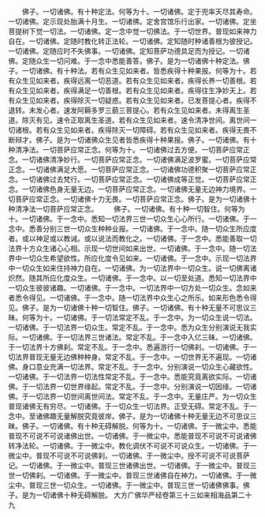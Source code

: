 <!-- { "loadSidebar": true } -->
　　佛子。一切诸佛。有十种定法。何等为十。一切诸佛。定于兜率天尽其寿命。一切诸佛。定示现处胎满十月生。一切诸佛。定舍宫馆乐行出家。一切诸佛。定坐菩提树下觉一切法。一切诸佛。定一念中觉一切佛法。于一切世界。普现如来神力自在。一切诸佛。定随时教化转正法轮。一切诸佛。定知随时种诸善根为彼授记。一切诸佛。定随应时不失佛事。一切诸佛。定知菩萨功德具足而为授记。一切诸佛。定随众生一切问难。于一念中悉能善答。佛子。是为一切诸佛十种定法。佛子。一切诸佛。有十种法。若有众生见如来者。皆悉疾得十种果报。何等为十。若有众生见如来者。疾得远离一切恶道。若有众生见如来者。疾得长养一切善根。若有众生见如来者。疾得满足一切善根。若有众生见如来者。疾得往生净妙天上。若有众生见如来者。疾得除灭一切疑惑。若有众生见如来者。已发菩提心者。疾得不退转。未发心者。速发阿耨多罗三藐三菩提心。若有众生见如来者。未得离生圣道。除灭有见。速令正取离生圣道。若有众生见如来者。速令清净世间。离世间一切诸根。若有众生见如来者。疾得除灭一切障碍。若有众生见如来者。疾得无畏不断辩才。佛子。是为一切诸佛众生见者皆悉疾得十种果报。佛子。一切诸佛。有十种清净法。一切菩萨应常正念。何等为十。一切诸佛过去方便。一切菩萨应常正念。一切诸佛清净妙行。一切菩萨应常正念。一切诸佛满足波罗蜜。一切菩萨应常正念。一切诸佛满足大愿。一切菩萨应常正念。一切诸佛功德积聚一切菩萨应常正念。一切诸佛过去梵行。一切菩萨应常正念。一切诸佛成等正觉。一切菩萨应常正念。一切诸佛色身无量无边。一切菩萨应常正念。一切诸佛无量无边神力境界。一切菩萨应常正念。一切诸佛十力无畏。一切菩萨应常正念。佛子。是为一切诸佛十种清净法一切菩萨应常正念。
　　佛子。一切诸佛。有十种一切智住。何等为十。一切诸佛。于一念中。悉知一切法界三世一切众生心心所行。一切诸佛。于一念中。悉善分别三世一切众生种种业报。一切诸佛。于一念中。随一切众生所应度者。或以神足或以教诫。或以说法而教化之。一切诸佛。于一念中。悉能善取一切法界十方众生诸心心相。示现一切世间如来出世。一切诸佛。于一念中。随一切法界中一切众生希望欲性。所应化度令见如来。一切诸佛。于一念中。示现一切法界中一切众生如来住持神力自在。一切诸佛。为一切法界中一切众生。说一切佛离诸炽然。随其所应化度众生。一切诸佛。于一念中。以一切至处道。悉知一切法界中一切众生彼彼诸趣。一切诸佛。于一念中。一切法界中一切方处一切众生。念如来者悉令得见。一切诸佛。于一念中。随一切法界中众生心之所乐。如来形色悉令得见。佛子。是为一切诸佛十种一切智住。佛子。一切诸佛。有十种无量不可思议三昧。何等为十。一切诸佛。于一切法常定不乱。于一念中。为一切众生说一切法。一切诸佛。于一切法界一切众生。常定不乱。于一念中。悉为众生分别演说无我实际。一切诸佛。于一切法界三世诸法。常定不乱。于一念中入亿三昧。一切诸佛。于一切法界十方佛刹。常定不乱。于一念中。悉遍游行一切佛刹。一切诸佛。于一切法界普现无量无边佛种种身。常定不乱。于一念中。一切世界无不遍现。一切诸佛。身口意业充满一切法界。常定不乱。于一念中。分别演说一切众生心藏欲性。一切诸佛。于一切法界一切法性常定不乱。于一念中。悉能究竟离欲实际。一切诸佛。于一切法界一切世界缘起。常定不乱。于一念中。分别演说一切因缘。一切诸佛。于一切法界一切世间离世间法。常定不乱。于一念中。无量庄严。为一切众生普现诸佛无有穷尽。一切诸佛。于一切众生一切法界。正受无碍。常定不乱。于一念中。至诸佛趣无量解脱究竟彼岸。佛子。是为一切诸佛十种无量无边不可思议三昧。佛子。一切诸佛。有十种无碍解脱。何等为十。一切诸佛。于一微尘中。悉能普现不可说不可说诸佛出世。一切诸佛。于一微尘中。悉能普现不可说不可说诸佛转净法轮。一切诸佛。于一微尘中。教化调伏不可说不可说众生。一切诸佛。于一微尘中。普现不可说不可说佛刹。一切诸佛。于一微尘中。授不可说不可说菩萨记。一切诸佛。于一微尘中。普现三世诸佛出世。一切诸佛。于一微尘中。普现三世一切佛刹。一切诸佛。于一微尘中。普现三世诸佛自在神力。一切诸佛。于一微尘中。普现三世一切众生。一切诸佛。于一微尘中。普现三世一切诸佛佛事。佛子。是为一切诸佛十种无碍解脱。
大方广佛华严经卷第三十三如来相海品第二十九

